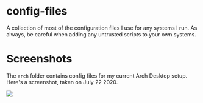 # config-files
A collection of most of the configuration files I use for any systems I run.
As always, be careful when adding any untrusted scripts to your own systems.

# Screenshots
The `arch` folder contains config files for my current Arch Desktop setup. Here's a screenshot, taken on July 22 2020.

![](https://i.imgur.com/UnhPJP0.png)
